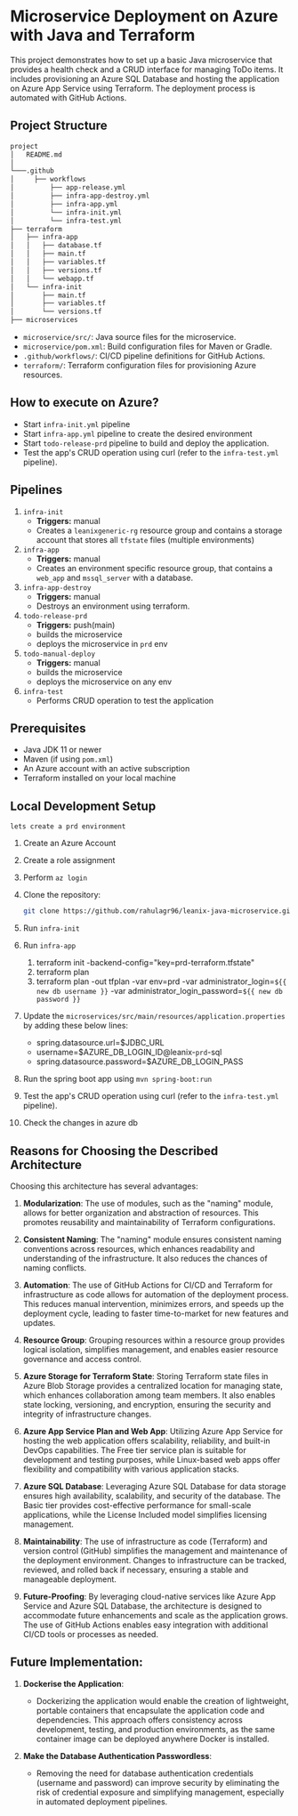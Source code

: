 # Microservice Deployment on Azure with Java and Terraform

This project demonstrates how to set up a basic Java microservice that provides a health check and a CRUD interface for managing ToDo items. It includes provisioning an Azure SQL Database and hosting the application on Azure App Service using Terraform. The deployment process is automated with GitHub Actions.

## Project Structure

``` bash
project
│   README.md
│   
└───.github
│     ├── workflows
│         ├── app-release.yml
│         ├── infra-app-destroy.yml
│         ├── infra-app.yml
│         └── infra-init.yml
│         └── infra-test.yml
├── terraform
│   ├── infra-app
│   │   ├── database.tf
│   │   ├── main.tf
│   │   ├── variables.tf
│   │   ├── versions.tf
│   │   └── webapp.tf
│   └── infra-init
│       ├── main.tf
│       ├── variables.tf
│       └── versions.tf
├── microservices
```

- `microservice/src/`: Java source files for the microservice.
- `microservice/pom.xml`: Build configuration files for Maven or Gradle.
- `.github/workflows/`: CI/CD pipeline definitions for GitHub Actions.
- `terraform/`: Terraform configuration files for provisioning Azure resources.

## How to execute on Azure?

- Start `infra-init.yml` pipeline
- Start `infra-app.yml` pipeline to create the desired environment
- Start `todo-release-prd` pipeline to build and deploy the application.
- Test the app's CRUD operation using curl (refer to the `infra-test.yml` pipeline).

## Pipelines

1. `infra-init`  
   - **Triggers:** manual
   - Creates a `leanixgeneric-rg` resource group and contains a storage account that stores all `tfstate` files (multiple environments)
2. `infra-app`
   - **Triggers:** manual
   - Creates an environment specific resource group, that contains a `web_app` and `mssql_server` with a database.
3. `infra-app-destroy`
   - **Triggers:** manual
   - Destroys an environment using terraform.
4. `todo-release-prd`
   - **Triggers:** push(main)
   - builds the microservice
   - deploys the microservice in `prd` env
5. `todo-manual-deploy`
   - **Triggers:** manual
   - builds the microservice
   - deploys the microservice on any env
6. `infra-test`
   - Performs CRUD operation to test the application

## Prerequisites

- Java JDK 11 or newer
- Maven (if using `pom.xml`)
- An Azure account with an active subscription
- Terraform installed on your local machine

## Local Development Setup
`lets create a prd environment`

1. Create an Azure Account
2. Create a role assignment
3. Perform `az login`
4. Clone the repository:

   ``` bash
   git clone https://github.com/rahulagr96/leanix-java-microservice.git
   ```

5. Run `infra-init`
6. Run `infra-app`
   1. terraform init -backend-config="key=prd-terraform.tfstate"
   2. terraform plan
   3. terraform plan -out tfplan -var env=prd -var administrator_login=`${{ new db username }}` -var administrator_login_password=`${{ new db password }}`

7. Update the `microservices/src/main/resources/application.properties` by adding these below lines:
   - spring.datasource.url=$JDBC_URL
   - username=$AZURE_DB_LOGIN_ID@leanix-`prd`-sql
   - spring.datasource.password=$AZURE_DB_LOGIN_PASS
8. Run the spring boot app using `mvn spring-boot:run`
9. Test the app's CRUD operation using curl (refer to the `infra-test.yml` pipeline).
10. Check the changes in azure db

## Reasons for Choosing the Described Architecture
Choosing this architecture has several advantages:

1. **Modularization**: The use of modules, such as the "naming" module, allows for better organization and abstraction of resources. This promotes reusability and maintainability of Terraform configurations.

2. **Consistent Naming**: The "naming" module ensures consistent naming conventions across resources, which enhances readability and understanding of the infrastructure. It also reduces the chances of naming conflicts.

3. **Automation**:
  The use of GitHub Actions for CI/CD and Terraform for infrastructure as code allows for automation of the deployment process.
  This reduces manual intervention, minimizes errors, and speeds up the deployment cycle, leading to faster time-to-market for new features and updates.

4. **Resource Group**: Grouping resources within a resource group provides logical isolation, simplifies management, and enables easier resource governance and access control.

5. **Azure Storage for Terraform State**: Storing Terraform state files in Azure Blob Storage provides a centralized location for managing state, which enhances collaboration among team members. It also enables state locking, versioning, and encryption, ensuring the security and integrity of infrastructure changes.

6. **Azure App Service Plan and Web App**: Utilizing Azure App Service for hosting the web application offers scalability, reliability, and built-in DevOps capabilities. The Free tier service plan is suitable for development and testing purposes, while Linux-based web apps offer flexibility and compatibility with various application stacks.

7. **Azure SQL Database**: Leveraging Azure SQL Database for data storage ensures high availability, scalability, and security of the database. The Basic tier provides cost-effective performance for small-scale applications, while the License Included model simplifies licensing management.

8. **Maintainability**:
  The use of infrastructure as code (Terraform) and version control (GitHub) simplifies the management and maintenance of the deployment environment.
  Changes to infrastructure can be tracked, reviewed, and rolled back if necessary, ensuring a stable and manageable deployment.

1. **Future-Proofing**:
  By leveraging cloud-native services like Azure App Service and Azure SQL Database, the architecture is designed to accommodate future enhancements and scale as the application grows.
  The use of GitHub Actions enables easy integration with additional CI/CD tools or processes as needed.

## Future Implementation:

1. **Dockerise the Application**:
   - Dockerizing the application would enable the creation of lightweight, portable containers that encapsulate the application code and dependencies. This approach offers consistency across development, testing, and production environments, as the same container image can be deployed anywhere Docker is installed.

2. **Make the Database Authentication Passwordless**:
   - Removing the need for database authentication credentials (username and password) can improve security by eliminating the risk of credential exposure and simplifying management, especially in automated deployment pipelines.

